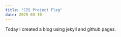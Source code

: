 ```yaml
---
title: "CIS Project Flag"
date: 2025-03-10
---
```

Today I created a blog using jekyll and github pages.
